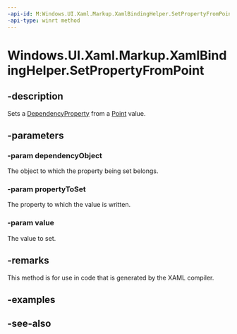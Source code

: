 ```yaml
---
-api-id: M:Windows.UI.Xaml.Markup.XamlBindingHelper.SetPropertyFromPoint(System.Object,Windows.UI.Xaml.DependencyProperty,Windows.Foundation.Point)
-api-type: winrt method
---
```


<!-- Method syntax
public void SetPropertyFromPoint(System.Object dependencyObject, Windows.UI.Xaml.DependencyProperty propertyToSet, Windows.Foundation.Point value)
-->

# Windows.UI.Xaml.Markup.XamlBindingHelper.SetPropertyFromPoint

## -description
Sets a [DependencyProperty](../windows.ui.xaml/dependencyproperty.md) from a [Point](../windows.foundation/point.md) value.



## -parameters
### -param dependencyObject
The object to which the property being set belongs.

### -param propertyToSet
The property to which the value is written.

### -param value
The value to set.

## -remarks
This method is for use in code that is generated by the XAML compiler.

## -examples

## -see-also
